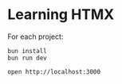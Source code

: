 # Learning HTMX

For each project:

```
bun install
bun run dev
```

```
open http://localhost:3000
```
